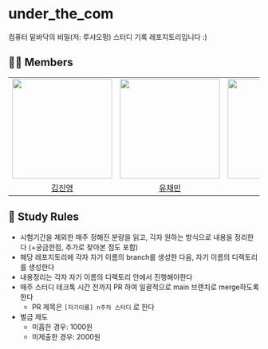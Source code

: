 # under_the_com
컴퓨터 밑바닥의 비밀(저: 루샤오펑) 스터디 기록 레포지토리입니다 :) 

## 👩‍💻 Members 
<table align = "center">
  <tr align = "center">
    <td><a href="https://github.com/coringcoring"><img src="https://avatars.githubusercontent.com/u/65723420?v=4" width=200></a></td>
    <td><a href="https://github.com/chaeminyu"><img src="https://avatars.githubusercontent.com/u/113892409?v=4" width=200></a></td>
    <td><a href="https://github.com/tichall"><img src="https://avatars.githubusercontent.com/u/152502639?v=4" width=200></a></td>
    <td><a href="https://github.com/bluishflame"><img src="https://avatars.githubusercontent.com/u/122681003?v=4" width=200></a></td>
    <td><a href="https://github.com/esc-beep"><img src="https://avatars.githubusercontent.com/u/93801149?v=4" width=200></a></td>
    <td><a href="https://github.com/KwakSsi38"><img src="https://avatars.githubusercontent.com/u/96728777?v=4" width=200></a></td>
    <td><a href="https://github.com/isuHan"><img src="https://avatars.githubusercontent.com/u/116141262?v=4" width=200></a></td>
  </tr>
  <tr align = "center">
    <td><a href = "https://github.com/coringcoring">김진영</a></td>
    <td><a href = "https://github.com/chaeminyu">유채민</a></td>
    <td><a href = "https://github.com/tichall">이서연</a></td>
    <td><a href = "https://github.com/bluishflame">배정연</a></td>
    <td><a href = "https://github.com/esc-beep">최은소</a></td>
    <td><a href = "https://github.com/KwakSsi38">한민희</a></td>
    <td><a href = "https://github.com/isuHan">한지수</a></td>
  </tr>
</table>

## 📖 Study Rules 
* 시험기간을 제외한 매주 정해진 분량을 읽고, 각자 원하는 방식으로 내용을 정리한다 (+궁금한점, 추가로 찾아본 점도 포함)
* 해당 레포지토리에 각자 자기 이름의 branch를 생성한 다음, 자기 이름의 디렉토리를 생성한다
* 내용정리는 각자 자기 이름의 디렉토리 안에서 진행해야한다 
* 매주 스터디 테크톡 시간 전까지 PR 하여 일괄적으로 main 브랜치로 merge하도록 한다
  * PR 제목은 `[자기이름] n주차 스터디` 로 한다
* 벌금 제도 
  * 미흡한 경우: 1000원
  * 미제출한 경우: 2000원


